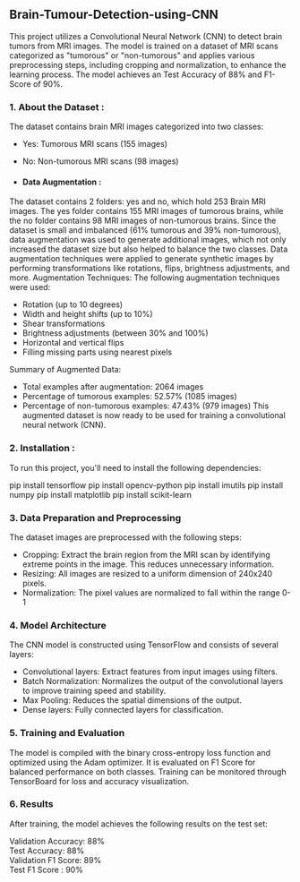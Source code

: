 ## Brain-Tumour-Detection-using-CNN

This project utilizes a Convolutional Neural Network (CNN) to detect brain tumors from MRI images. The model is trained on a dataset of MRI scans categorized as "tumorous" or "non-tumorous" and applies various preprocessing steps, including cropping and normalization, to enhance the learning process. The model achieves an Test Accuracy of 88% and F1-Score of 90%.

### 1. About the Dataset : 
The dataset contains brain MRI images categorized into two classes:
* Yes: Tumorous MRI scans (155 images)
* No: Non-tumorous MRI scans (98 images)

* #### Data Augmentation : 

The dataset contains 2 folders: yes and no, which hold 253 Brain MRI images. The yes folder contains 155 MRI images of tumorous brains, while the no folder contains 98 MRI images of non-tumorous brains. Since the dataset is small and imbalanced (61% tumorous and 39% non-tumorous), data augmentation was used to generate additional images, which not only increased the dataset size but also helped to balance the two classes. Data augmentation techniques were applied to generate synthetic images by performing transformations like rotations, flips, brightness adjustments, and more. 
Augmentation Techniques:
The following augmentation techniques were used:

* Rotation (up to 10 degrees)
* Width and height shifts (up to 10%)
* Shear transformations
* Brightness adjustments (between 30% and 100%)
* Horizontal and vertical flips
* Filling missing parts using nearest pixels

Summary of Augmented Data:
* Total examples after augmentation: 2064 images
* Percentage of tumorous examples: 52.57% (1085 images)
* Percentage of non-tumorous examples: 47.43% (979 images)
This augmented dataset is now ready to be used for training a convolutional neural network (CNN).

### 2. Installation : 
To run this project, you'll need to install the following dependencies:

pip install tensorflow
pip install opencv-python
pip install imutils
pip install numpy
pip install matplotlib
pip install scikit-learn

### 3. Data Preparation and Preprocessing
The dataset images are preprocessed with the following steps:
* Cropping: Extract the brain region from the MRI scan by identifying extreme points in the image. This reduces unnecessary information.
* Resizing: All images are resized to a uniform dimension of 240x240 pixels.
* Normalization: The pixel values are normalized to fall within the range 0-1

### 4. Model Architecture
The CNN model is constructed using TensorFlow and consists of several layers:
* Convolutional layers: Extract features from input images using filters.
* Batch Normalization: Normalizes the output of the convolutional layers to improve training speed and stability.
* Max Pooling: Reduces the spatial dimensions of the output.
* Dense layers: Fully connected layers for classification.

### 5. Training and Evaluation
The model is compiled with the binary cross-entropy loss function and optimized using the Adam optimizer. It is evaluated on F1 Score for balanced performance on both classes.
Training can be monitored through TensorBoard for loss and accuracy visualization.

### 6. Results
After training, the model achieves the following results on the test set:

Validation Accuracy: 88% <br>
Test Accuracy: 88% <br>
Validation F1 Score: 89% <br>
Test F1 Score : 90%
